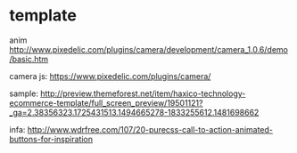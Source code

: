 # template

anim
http://www.pixedelic.com/plugins/camera/development/camera_1.0.6/demo/basic.htm

camera js:
https://www.pixedelic.com/plugins/camera/

sample:
http://preview.themeforest.net/item/haxico-technology-ecommerce-template/full_screen_preview/19501121?_ga=2.38356323.1725431513.1494665278-1833255612.1481698662


infa:
http://www.wdrfree.com/107/20-purecss-call-to-action-animated-buttons-for-inspiration